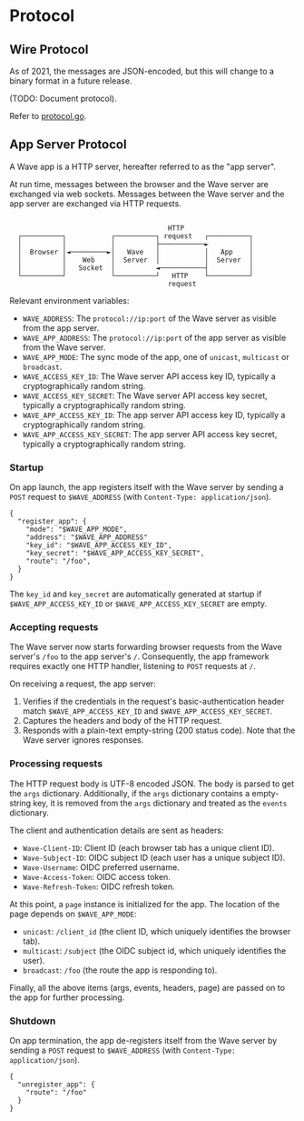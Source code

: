 # Protocol

## Wire Protocol

As of 2021, the messages are JSON-encoded, but this will change to a binary format in a future release.

(TODO: Document protocol).

Refer to [protocol.go](protocol.go).

## App Server Protocol

A Wave app is a HTTP server, hereafter referred to as the "app server".

At run time, messages between the browser and the Wave server are exchanged via web sockets.
Messages between the Wave server and the app server are exchanged via HTTP requests.

```

                                       HTTP
  ┌──────────┐           ┌──────────┐ request   ┌──────────┐
  │          │           │          ├───────────►          │
  │  Browser │◄─────────►│   Wave   │           │   App    │
  │          │    Web    │  Server  │           │  Server  │
  │          │   Socket  │          ◄───────────┤          │
  └──────────┘           └──────────┘   HTTP    └──────────┘
                                       request

```


Relevant environment variables:

- `WAVE_ADDRESS`: The `protocol://ip:port` of the Wave server as visible from the app server.
- `WAVE_APP_ADDRESS`: The `protocol://ip:port` of the app server as visible from the Wave server.
- `WAVE_APP_MODE`: The sync mode of the app, one of `unicast`, `multicast` or `broadcast`.
- `WAVE_ACCESS_KEY_ID`: The Wave server API access key ID, typically a cryptographically random string.
- `WAVE_ACCESS_KEY_SECRET`: The Wave server API access key secret, typically a cryptographically random string.
- `WAVE_APP_ACCESS_KEY_ID`: The app server API access key ID, typically a cryptographically random string.
- `WAVE_APP_ACCESS_KEY_SECRET`: The app server API access key secret, typically a cryptographically random string.

### Startup

On app launch, the app registers itself with the Wave server by sending a `POST` request to `$WAVE_ADDRESS` (with `Content-Type: application/json`).

```
{
  "register_app": {
    "mode": "$WAVE_APP_MODE",
    "address": "$WAVE_APP_ADDRESS"
    "key_id": "$WAVE_APP_ACCESS_KEY_ID",
    "key_secret": "$WAVE_APP_ACCESS_KEY_SECRET",
    "route": "/foo",
  }
}
```

The `key_id` and `key_secret` are automatically generated at startup if `$WAVE_APP_ACCESS_KEY_ID` or `$WAVE_APP_ACCESS_KEY_SECRET` are empty.

### Accepting requests

The Wave server now starts forwarding browser requests from the Wave server's `/foo` to the app server's `/`. Consequently, the app framework requires exactly one HTTP handler, listening to `POST` requests at `/`.

On receiving a request, the app server:
1. Verifies if the credentials in the request's basic-authentication header match `$WAVE_APP_ACCESS_KEY_ID` and `$WAVE_APP_ACCESS_KEY_SECRET`.
2. Captures the headers and body of the HTTP request.
3. Responds with a plain-text empty-string (200 status code). Note that the Wave server ignores responses.

### Processing requests

The HTTP request body is UTF-8 encoded JSON.  The body is parsed to get the `args` dictionary. Additionally, if the `args` dictionary contains a empty-string key, it is removed from the `args` dictionary and treated as the `events` dictionary.

The client and authentication details are sent as headers:
- `Wave-Client-ID`: Client ID (each browser tab has a unique client ID).
- `Wave-Subject-ID`: OIDC subject ID (each user has a unique subject ID).
- `Wave-Username`: OIDC preferred username.
- `Wave-Access-Token`: OIDC access token.
- `Wave-Refresh-Token`: OIDC refresh token.

At this point, a `page` instance is initialized for the app. The location of the page depends on `$WAVE_APP_MODE`:
- `unicast`: `/client_id` (the client ID, which uniquely identifies the browser tab).
- `multicast`: `/subject` (the OIDC subject id, which uniquely identifies the user).
- `broadcast`: `/foo` (the route the app is responding to).

Finally, all the above items (args, events, headers, page) are passed on to the app for further processing.

### Shutdown

On app termination, the app de-registers itself from the Wave server by sending a `POST` request to `$WAVE_ADDRESS` (with `Content-Type: application/json`).

```
{
  "unregister_app": {
    "route": "/foo"
  }
}
```

